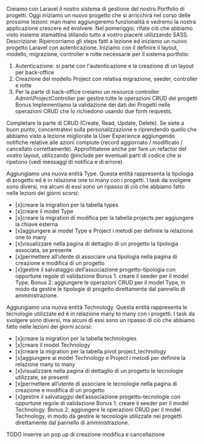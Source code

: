Creiamo con Laravel il nostro sistema di gestione del nostro Portfolio di progetti.
Oggi iniziamo un nuovo progetto che si arricchirà nel corso delle prossime lezioni: man mano aggiungeremo funzionalità e vedremo la nostra applicazione crescere ed evolvere.
Nel pomeriggio, rifate ciò che abbiamo visto insieme stamattina stilando tutto a vostro piacere utilizzando SASS.
Descrizione:
Ripercorriamo gli steps fatti a lezione ed iniziamo un nuovo progetto Laravel con autenticazione.
Iniziamo con il definire il layout, modello, migrazione, controller e rotte necessarie per il sistema portfolio:

1. Autenticazione: si parte con l'autenticazione e la creazione di un layout per back-office
2. Creazione del modello Project con relativa migrazione, seeder, controller e rotte
3. Per la parte di back-office creiamo un resource controller Admin\ProjectController per gestire tutte le operazioni CRUD dei progetti
   Bonus
   Implementiamo la validazione dei dati dei Progetti nelle operazioni CRUD che lo richiedono usando due form requests.

Completare la parte di CRUD (Create, Read, Update, Delete).
Se siete a buon punto, concentratevi sulla personalizzazione e riprendendo quello che abbiamo visto a lezione migliorate la User Experience aggiungendo notifiche relative alle azioni compiute (record aggiornato / modificato / cancellato correttamente).
Approfittatene anche per fare un refactor del vostro layout, utilizzando @include per eventuali parti di codice che si ripetono (vedi messaggi di notifica e di errore).

Aggiungiamo una nuova entità Type.
Questa entità rappresenta la tipologia di progetto ed è in relazione one to many con i progetti.
I task da svolgere sono diversi, ma alcuni di essi sono un ripasso di ciò che abbiamo fatto nelle lezioni dei giorni scorsi:

-   [x]creare la migration per la tabella types
-   [x]creare il model Type
-   [x]creare la migration di modifica per la tabella projects per aggiungere la chiave esterna
-   [x]aggiungere ai model Type e Project i metodi per definire la relazione one to many
-   [x]visualizzare nella pagina di dettaglio di un progetto la tipologia associata, se presente
-   [x]permettere all’utente di associare una tipologia nella pagina di creazione e modifica di un progetto
-   [x]gestire il salvataggio dell’associazione progetto-tipologia con opportune regole di validazione
    Bonus 1:
    creare il seeder per il model Type.
    Bonus 2:
    aggiungere le operazioni CRUD per il model Type, in modo da gestire le tipologie di progetto direttamente dal pannello di amministrazione.

Aggiungiamo una nuova entità Technology. Questa entità rappresenta le tecnologie utilizzate ed è in relazione many to many con i progetti.
I task da svolgere sono diversi, ma alcuni di essi sono un ripasso di ciò che abbiamo fatto nelle lezioni dei giorni scorsi:

-   [x]creare la migration per la tabella technologies
-   [x]creare il model Technology
-   [x]creare la migration per la tabella pivot project_technology
-   [x]aggiungere ai model Technology e Project i metodi per definire la relazione many to many
-   [x]visualizzare nella pagina di dettaglio di un progetto le tecnologie utilizzate, se presenti
-   [x]permettere all’utente di associare le tecnologie nella pagina di creazione e modifica di un progetto
-   [x]gestire il salvataggio dell’associazione progetto-tecnologie con opportune regole di validazione
    Bonus 1:
    creare il seeder per il model Technology.
    Bonus 2:
    aggiungere le operazioni CRUD per il model Technology, in modo da gestire le tecnologie utilizzate nei progetti direttamente dal pannello di amministrazione.

TODO
inserire un pop up di creazione modifica e cancellazione
